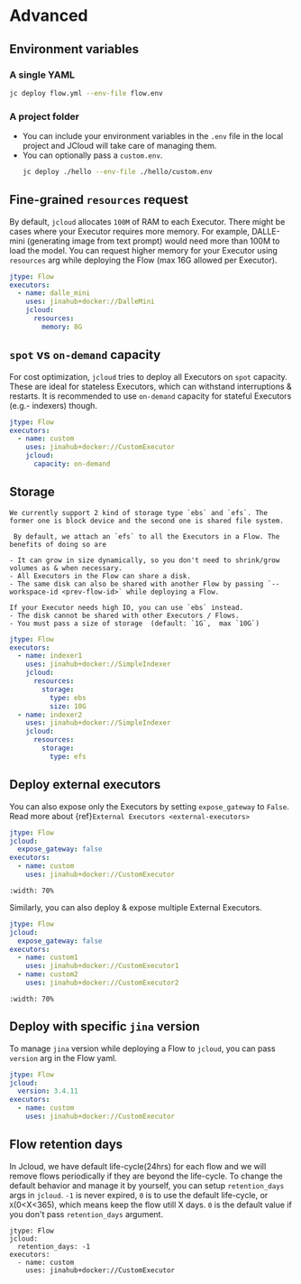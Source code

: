 # Advanced

## Environment variables

### A single YAML

```bash
jc deploy flow.yml --env-file flow.env
```

### A project folder

- You can include your environment variables in the `.env` file in the local project and JCloud will take care of managing them.
- You can optionally pass a `custom.env`.
  ```bash
  jc deploy ./hello --env-file ./hello/custom.env
  ```

## Fine-grained `resources` request

By default, `jcloud` allocates `100M` of RAM to each Executor. There might be cases where your Executor requires more memory. For example, DALLE-mini (generating image from text prompt) would need more than 100M to load the model. You can request higher memory for your Executor using `resources` arg while deploying the Flow (max 16G allowed per Executor).

```yaml
jtype: Flow
executors:
  - name: dalle_mini
    uses: jinahub+docker://DalleMini
    jcloud:
      resources:
        memory: 8G
```

## `spot` vs `on-demand` capacity

For cost optimization, `jcloud` tries to deploy all Executors on `spot` capacity. These are ideal for stateless Executors, which can withstand interruptions & restarts. It is recommended to use `on-demand` capacity for stateful Executors (e.g.- indexers) though.

```yaml
jtype: Flow
executors:
  - name: custom
    uses: jinahub+docker://CustomExecutor
    jcloud:
      capacity: on-demand
```

## Storage

```{note}
We currently support 2 kind of storage type `ebs` and `efs`. The former one is block device and the second one is shared file system.

 By default, we attach an `efs` to all the Executors in a Flow. The benefits of doing so are

- It can grow in size dynamically, so you don't need to shrink/grow volumes as & when necessary.  
- All Executors in the Flow can share a disk. 
- The same disk can also be shared with another Flow by passing `--workspace-id <prev-flow-id>` while deploying a Flow.

If your Executor needs high IO, you can use `ebs` instead. 
- The disk cannot be shared with other Executors / Flows. 
- You must pass a size of storage  (default: `1G`,  max `10G`)
```

```yaml
jtype: Flow
executors:
  - name: indexer1
    uses: jinahub+docker://SimpleIndexer
    jcloud:
      resources:
        storage: 
          type: ebs
          size: 10G
  - name: indexer2
    uses: jinahub+docker://SimpleIndexer
    jcloud:
      resources:
        storage: 
          type: efs
```


## Deploy external executors

You can also expose only the Executors by setting `expose_gateway` to `False`. Read more about {ref}`External Executors <external-executors>`

```yaml
jtype: Flow
jcloud:
  expose_gateway: false
executors:
  - name: custom
    uses: jinahub+docker://CustomExecutor
```

```{figure} external-executor.png
:width: 70%
```

Similarly, you can also deploy & expose multiple External Executors.

```yaml
jtype: Flow
jcloud:
  expose_gateway: false
executors:
  - name: custom1
    uses: jinahub+docker://CustomExecutor1
  - name: custom2
    uses: jinahub+docker://CustomExecutor2
```

```{figure} external-executors-multiple.png
:width: 70%
```

## Deploy with specific `jina` version

To manage `jina` version while deploying a Flow to `jcloud`, you can pass `version` arg in the Flow yaml.

```yaml
jtype: Flow
jcloud:
  version: 3.4.11
executors:
  - name: custom
    uses: jinahub+docker://CustomExecutor
```

## Flow retention days

In Jcloud, we have default life-cycle(24hrs) for each flow and we will remove flows periodically if they are beyond the life-cycle. To change the default behavior and manage it by yourself, you can setup `retention_days` args in `jcloud`. `-1` is never expired, `0` is to use the default life-cycle, or `X`(0<X<365), which means keep the flow utill X days. `0` is the default value if you don't pass `retention_days` argument.

```
jtype: Flow
jcloud:
  retention_days: -1
executors:
  - name: custom
    uses: jinahub+docker://CustomExecutor
```
